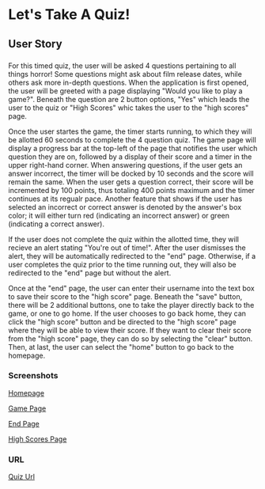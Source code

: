 # Let's Take A Quiz!

## User Story

### 
For this timed quiz, the user will be asked 4 questions pertaining to all things horror! Some questions might ask about film release dates, while others ask more in-depth questions. When the application is first opened, the user will be greeted with a page displaying "Would you like to play a game?". Beneath the question are 2 button options, "Yes" which leads the user to the quiz or "High Scores" whic takes the user to the "high scores" page. 

Once the user startes the game, the timer starts running, to which they will be allotted 60 seconds to complete the 4 question quiz. The game page will display a progress bar at the top-left of the page that notifies the user which question they are on, followed by a display of their score and a timer in the upper right-hand corner. When answering questions, if the user gets an answer incorrect, the timer will be docked by 10 seconds and the score will remain the same. When the user gets a question correct, their score will be incremented by 100 points, thus totaling 400 points maximum and the timer continues at its regualr pace. Another feature that shows if the user has selected an incorrect or correct answer is denoted by the answer's box color; it will either turn red (indicating an incorrect answer) or green (indicating a correct answer).

If the user does not complete the quiz within the allotted time, they will recieve an alert stating "You're out of time!". After the user dismisses the alert, they will be automatically redirected to the "end" page. Otherwise, if a user completes the quiz prior to the time running out, they will also be redirected to the "end" page but without the alert.

Once at the "end" page, the user can enter their username into the text box to save their score to the "high score" page. Beneath the "save" button, there will be 2 additional buttons, one to take the player directly back to the game, or one to go home. If the user chooses to go back home, they can click the "high score" button and be directed to the "high score" page where they will be able to view their score. If they want to clear their score from the "high score" page, they can do so by selecting the "clear" button. Then, at last, the user can select the "home" button to go back to the homepage.

### Screenshots
[Homepage](quizhome.png)

[Game Page](quizgame.png)

[End Page](quizend.png)

[High Scores Page](quizscores.png)

### URL
[Quiz Url](https://bebrucato.github.io/quiz-app/)
